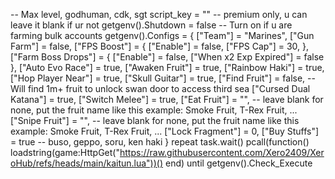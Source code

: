 -- Max level, godhuman, cdk, sgt
script_key = "" -- premium only, u can leave it blank if ur not
getgenv().Shutdown = false -- Turn on if u are farming bulk accounts
getgenv().Configs = {
    ["Team"] = "Marines",
    ["Gun Farm"] = false,
    ["FPS Boost"] = {
        ["Enable"] = false,
        ["FPS Cap"] = 30,
    },
    ["Farm Boss Drops"] = {
        ["Enable"] = false,
        ["When x2 Exp Expired"] = false
    },
    ["Auto Evo Race"] = true,
    ["Awaken Fruit"] = true,
    ["Rainbow Haki"] = true,
    ["Hop Player Near"] = true,
    ["Skull Guitar"] = true,
    ["Find Fruit"] = false, -- Will find 1m+ fruit to unlock swan door to access third sea
    ["Cursed Dual Katana"] = true,
    ["Switch Melee"] = true,
    ["Eat Fruit"] = "", -- leave blank for none, put the fruit name like this example: Smoke Fruit, T-Rex Fruit, ...
    ["Snipe Fruit"] = "", -- leave blank for none, put the fruit name like this example: Smoke Fruit, T-Rex Fruit, ...
    ["Lock Fragment"] = 0,
    ["Buy Stuffs"] = true -- buso, geppo, soru, ken haki
}
repeat task.wait() pcall(function() loadstring(game:HttpGet("https://raw.githubusercontent.com/Xero2409/XeroHub/refs/heads/main/kaitun.lua"))() end) until getgenv().Check_Execute

